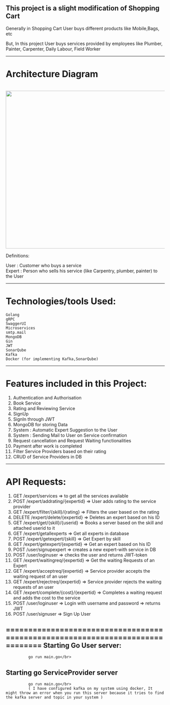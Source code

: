 
This project is a slight modification of Shopping Cart
-------------------------------------------------------
Generally in Shopping Cart User buys different products like Mobile,Bags, etc

But, In this project User buys services provided by employees like Plumber, Painter, Carpenter, Daily Labour, Field Worker

-------------------------------------------------------
Architecture Diagram
====================
</br>

 <img src="https://github.com/swiggy-2022-bootcamp/training-i-plus-plus/blob/main/uday/mini-project/MicroServices_ShoppingCartProject/aserviceProvider/diagram.PNG" width="800" height="500">
</br>

Definitions:

User   : Customer who buys a service</br>
Expert : Person who sells his service (like Carpentry, plumber, painter)  to the User

-------------------------------------------------------
Technologies/tools Used:
=================
    Golang
    gRPC
    SwaggerUI
    Microservices
    smtp.mail
    MongoDB
    Gin
    JWT
    SonarQube
    Kafka
    Docker (for implementing Kafka,SonarQube)
-------------------------------------------------------
Features included in this Project:
=================================
1) Authentication and Authorisation
2) Book Service
3) Rating and Reviewing Service
4) SignUp
5) SignIn through JWT
6) MongoDB for storing Data
7) System : Automatic Expert Suggestion to the User
8) System : Sending Mail to User on Service confirmation
9) Request cancellation and Request Waiting functionalities
10) Payment after work is completed  
11) Filter Service Providers based on their rating
12) CRUD of Service Providers in DB
-------------------------------------------------------


API Requests:
=============

1) GET    /expert/services                    => to get all the services available</br>
2) POST   /expert/addrating/{expertid}        => User adds rating to the service provider
3) GET    /expert/filter/{skill}/{rating}     => Filters the user based on the rating
4) DELETE /expert/delete/{expertid}           => Deletes an expert based on his ID</br>
5) GET    /expert/get/{skill}/{userid}        => Books a server based on the skill and attached userid to it </br>
6) GET    /expert/getallexperts               => Get all experts in database </br>
7) POST   /expert/getexpert/{skill}           => Get Expert by skill </br>
8) GET    /expert/getexpert/{expertid}        => Get an expert based on his ID</br>
9) POST   /user/signupexpert                  => creates a new expert-with service in DB</br>
10) POST  /user/loginuser                     => checks the user and returns JWT-token</br>
11) GET   /expert/waitingreq/{expertid}       => Get the waiting Requests of an Expert  </br>
12) GET   /expert/acceptreq/{expertid}        => Service provider accepts the waiting request of an user
13) GET   /expert/rejectreq/{expertid}        => Service provider rejects the waiting requests of an user</br>
14) GET   /expert/complete/{cost}/{expertid}  => Completes a waiting request and adds the cost to the service </br>
15) POST  /user/loginuser                     =>  Login with username and password => returns JWT</br>
16) POST  /user/signuser                      =>  Sign Up User



==============================================================================
Starting Go User server:</br>
-----------------------------
              go run main.go</br>
Starting go ServiceProvider server</br>
---------------------------------
              go run main.go</br>
              ( I have configured kafka on my system using docker, It might throw an error when you run this server because it tries to find the kafka server and topic in your system )
